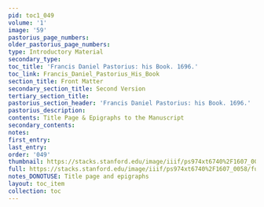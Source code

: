 ```yaml
---
pid: toc1_049
volume: '1'
image: '59'
pastorius_page_numbers: 
older_pastorius_page_numbers: 
type: Introductory Material
secondary_type: 
toc_title: 'Francis Daniel Pastorius: his Book. 1696.'
toc_link: Francis_Daniel_Pastorius_His_Book
section_title: Front Matter
secondary_section_title: Second Version
tertiary_section_title: 
pastorius_section_header: 'Francis Daniel Pastorius: his Book. 1696.'
pastorius_description: 
contents: Title Page & Epigraphs to the Manuscript
secondary_contents: 
notes: 
first_entry: 
last_entry: 
order: '049'
thumbnail: https://stacks.stanford.edu/image/iiif/ps974xt6740%2F1607_0058/full/100,/0/default.jpg
full: https://stacks.stanford.edu/image/iiif/ps974xt6740%2F1607_0058/full/full/0/default.jpg
notes_DONOTUSE: Title page and epigraphs
layout: toc_item
collection: toc
---
```

